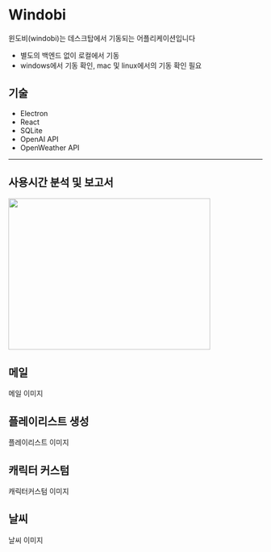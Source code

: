 # Windobi
윈도비(windobi)는 데스크탑에서 기동되는 어플리케이션입니다
 - 별도의 백엔드 없이 로컬에서 기동
 - windows에서 기동 확인, mac 및 linux에서의 기동 확인 필요

## 기술
 - Electron
 - React
 - SQLite
 - OpenAI API
 - OpenWeather API

<hr/>

## 사용시간 분석 및 보고서
<img src="https://lab.ssafy.com/s09-final/S09P31D201/uploads/40a818164a80af25444f9d11544c569d/jobtime.png"
  height="300px"
  width="400px"/>


## 메일
메일 이미지

## 플레이리스트 생성
플레이리스트 이미지

## 캐릭터 커스텀
캐릭터커스텀 이미지

## 날씨
날씨 이미지
